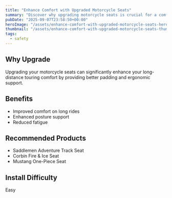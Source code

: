 ```yaml
---
title: "Enhance Comfort with Upgraded Motorcycle Seats"
summary: "Discover why upgrading motorcycle seats is crucial for a comfortable touring experience."
pubDate: "2025-09-07T23:58:50+00:00"
heroImage: "/assets/enhance-comfort-with-upgraded-motorcycle-seats-hero.jpg"
thumbnail: "/assets/enhance-comfort-with-upgraded-motorcycle-seats-thumb.jpg"
tags:
  - safety
---
```


<h2>Why Upgrade</h2>
<p>Upgrading your motorcycle seats can significantly enhance your long-distance touring comfort by providing better padding and ergonomic support.</p>
<h2>Benefits</h2>
<ul>
  <li>Improved comfort on long rides</li>
  <li>Enhanced posture support</li>
  <li>Reduced fatigue</li>
</ul>
<h2>Recommended Products</h2>
<ul>
  <li>Saddlemen Adventure Track Seat</li>
  <li>Corbin Fire & Ice Seat</li>
  <li>Mustang One-Piece Seat</li>
</ul>
<h2>Install Difficulty</h2>
<p>Easy</p>
